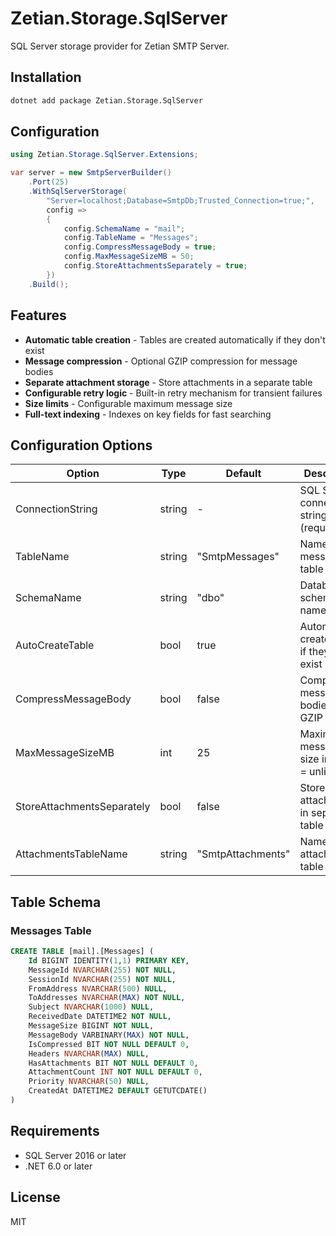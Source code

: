 # Zetian.Storage.SqlServer

SQL Server storage provider for Zetian SMTP Server.

## Installation

```bash
dotnet add package Zetian.Storage.SqlServer
```

## Configuration

```csharp
using Zetian.Storage.SqlServer.Extensions;

var server = new SmtpServerBuilder()
    .Port(25)
    .WithSqlServerStorage(
        "Server=localhost;Database=SmtpDb;Trusted_Connection=true;",
        config =>
        {
            config.SchemaName = "mail";
            config.TableName = "Messages";
            config.CompressMessageBody = true;
            config.MaxMessageSizeMB = 50;
            config.StoreAttachmentsSeparately = true;
        })
    .Build();
```

## Features

- **Automatic table creation** - Tables are created automatically if they don't exist
- **Message compression** - Optional GZIP compression for message bodies
- **Separate attachment storage** - Store attachments in a separate table
- **Configurable retry logic** - Built-in retry mechanism for transient failures
- **Size limits** - Configurable maximum message size
- **Full-text indexing** - Indexes on key fields for fast searching

## Configuration Options

| Option | Type | Default | Description |
|--------|------|---------|-------------|
| ConnectionString | string | - | SQL Server connection string (required) |
| TableName | string | "SmtpMessages" | Name of the messages table |
| SchemaName | string | "dbo" | Database schema name |
| AutoCreateTable | bool | true | Automatically create tables if they don't exist |
| CompressMessageBody | bool | false | Compress message bodies using GZIP |
| MaxMessageSizeMB | int | 25 | Maximum message size in MB (0 = unlimited) |
| StoreAttachmentsSeparately | bool | false | Store attachments in separate table |
| AttachmentsTableName | string | "SmtpAttachments" | Name of the attachments table |

## Table Schema

### Messages Table

```sql
CREATE TABLE [mail].[Messages] (
    Id BIGINT IDENTITY(1,1) PRIMARY KEY,
    MessageId NVARCHAR(255) NOT NULL,
    SessionId NVARCHAR(255) NOT NULL,
    FromAddress NVARCHAR(500) NULL,
    ToAddresses NVARCHAR(MAX) NOT NULL,
    Subject NVARCHAR(1000) NULL,
    ReceivedDate DATETIME2 NOT NULL,
    MessageSize BIGINT NOT NULL,
    MessageBody VARBINARY(MAX) NOT NULL,
    IsCompressed BIT NOT NULL DEFAULT 0,
    Headers NVARCHAR(MAX) NULL,
    HasAttachments BIT NOT NULL DEFAULT 0,
    AttachmentCount INT NOT NULL DEFAULT 0,
    Priority NVARCHAR(50) NULL,
    CreatedAt DATETIME2 DEFAULT GETUTCDATE()
)
```

## Requirements

- SQL Server 2016 or later
- .NET 6.0 or later

## License

MIT